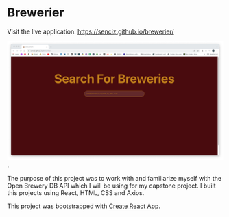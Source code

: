 
# Brewerier
Visit the live application: https://senciz.github.io/brewerier/

![Brewerier Screen Shot](https://github.com/SenciZ/brewerier/blob/main/public/BrewerierScreen.png?raw=true).


The purpose of this project was to work with and familiarize myself with the Open Brewery DB API which I will be using for my capstone project. I built this projects using React, HTML, CSS and Axios. 


This project was bootstrapped with [Create React App](https://github.com/facebook/create-react-app).
